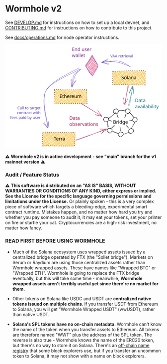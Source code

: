 # Wormhole v2

See [DEVELOP.md](DEVELOP.md) for instructions on how to set up a local devnet, and
[CONTRIBUTING.md](CONTRIBUTING.md) for instructions on how to contribute to this project.

See [docs/operations.md](docs/operations.md) for node operator instructions.

![](docs/images/overview.svg)

⚠ **Wormhole v2 is in active development - see "main" branch for the v1 mainnet version** ⚠

### Audit / Feature Status

⚠ **This software is distributed on an "AS IS" BASIS, WITHOUT WARRANTIES OR CONDITIONS OF ANY KIND, either express or
implied. See the License for the specific language governing permissions and limitations under the License.** Or plainly
spoken - this is a very complex piece of software which targets a bleeding-edge, experimental smart contract runtime.
Mistakes happen, and no matter how hard you try and whether you pay someone to audit it, it may eat your tokens, set
your printer on fire or startle your cat. Cryptocurrencies are a high-risk investment, no matter how fancy.

### READ FIRST BEFORE USING WORMHOLE

- Much of the Solana ecosystem uses wrapped assets issued by a centralized bridge operated by FTX (the "Sollet bridge").
  Markets on Serum or Raydium are using those centralized assets rather than Wormhole wrapped assets. These have names
  like "Wrapped BTC" or "Wrapped ETH". Wormhole is going to replace the FTX bridge eventually, but this will take some
  time - meanwhile, **Wormhole wrapped assets aren't terribly useful yet since there're no market for them.**
  
- Other tokens on Solana like USDC and USDT are **centralized native tokens issued on multiple chains**. If you transfer
  USDT from Ethereum to Solana, you will get "Wormhole Wrapped USDT" (wwUSDT), rather than native USDT.
  
- **Solana's SPL tokens have no on-chain metadata**. Wormhole can't know the name of the token when you
  transfer assets to Ethereum. All tokens are therefore named "WWT" plus the address of the SPL token.
  The reverse is also true - Wormhole knows the name of the ERC20 token, but there's no way to store it on Solana.
  There's an [off-chain name registry](https://github.com/solana-labs/token-list) that some block explorers use, but
  if you transfer an uncommon token to Solana, it may not show with a name on block explorers.
